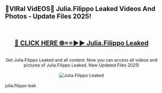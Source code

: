 <h2>🔴VIRal VidEOS🔴 Julia.Filippo Leaked Videos And Photos - Update Files 2025!</h2>
<br>
<div align="center">
<h2><a href="https://virallinks.top/odZfE0" rel="nofollow">🔴 CLICK HERE 🌐==►► Julia.Filippo Leaked</a></h2>
<br>
Get Julia.Filippo Leaked and all content. Now you can access all videos and pictures of Julia.Filippo Leaked. New Updated Files 2025!
<br>
<br>
<a href="https://virallinks.top/odZfE0" rel="nofollow" data-target="animated-image.originalLink"><img src="https://i.imgur.com/dJHk4Zq.gif)" alt="Julia.Filippo Leaked" style="max-width: 100%; display: inline-block;" data-target="animated-image.originalImage"></a>
</div>
<br>
julia.filippo leak